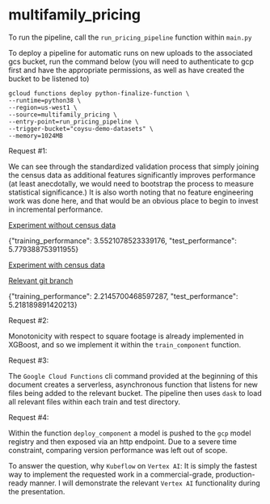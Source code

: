 # multifamily_pricing

To run the pipeline, call the `run_pricing_pipeline` function within `main.py`

To deploy a pipeline for automatic runs on new uploads to the associated gcs bucket, run the command below (you will need to authenticate to gcp first and have the appropriate permissions, as well as have created the bucket to be listened to)

```console
gcloud functions deploy python-finalize-function \
--runtime=python38 \
--region=us-west1 \
--source=multifamily_pricing \
--entry-point=run_pricing_pipeline \
--trigger-bucket="coysu-demo-datasets" \
--memory=1024MB
``` 

Request #1:

We can see through the standardized validation process that simply joining the census data as additional features significantly improves performance (at least anecdotally, we would need to bootstrap the process to measure statistical significance.) It is also worth noting that no feature engineering work was done here, and that would be an obvious place to begin to invest in incremental performance.

[Experiment without census data](https://console.cloud.google.com/vertex-ai/locations/us-central1/pipelines/runs/demo-pipeline-20220913171148?project=demos-362417)

{"training_performance": 3.5521078523339176, "test_performance": 5.779388753911955}

[Experiment with census data](https://console.cloud.google.com/vertex-ai/locations/us-central1/pipelines/runs/demo-pipeline-20220914122822?project=demos-362417)

[Relevant git branch](https://github.com/secrettoad/multifamily_pricing/tree/experiment-add-census-data)

{"training_performance": 2.2145700468597287, "test_performance": 5.218189891420213}

Request #2:

Monotonicity with respect to square footage is already implemented in XGBoost, and so we implement it within the `train_component` function.

Request #3:

The `Google Cloud Functions` cli command provided at the beginning of this document creates a serverless, asynchronous function that listens for new files being added to the relevant bucket. The pipeline then uses `dask` to load all relevant files within each train and test directory.

Request #4:

Within the function `deploy_component` a model is pushed to the `gcp` model registry and then exposed via an http endpoint. Due to a severe time constraint, comparing version performance was left out of scope.

To answer the question, why `Kubeflow` on `Vertex AI`: It is simply the fastest way to implement the requested work in a commercial-grade, production-ready manner. I will demonstrate the relevant `Vertex AI` functionality during the presentation.



